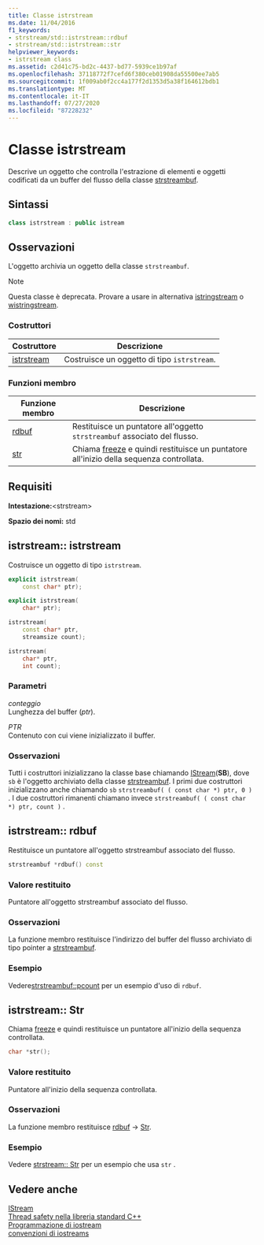```yaml
---
title: Classe istrstream
ms.date: 11/04/2016
f1_keywords:
- strstream/std::istrstream::rdbuf
- strstream/std::istrstream::str
helpviewer_keywords:
- istrstream class
ms.assetid: c2d41c75-bd2c-4437-bd77-5939ce1b97af
ms.openlocfilehash: 37118772f7cefd6f380ceb01908da55500ee7ab5
ms.sourcegitcommit: 1f009ab0f2cc4a177f2d1353d5a38f164612bdb1
ms.translationtype: MT
ms.contentlocale: it-IT
ms.lasthandoff: 07/27/2020
ms.locfileid: "87228232"
---
```

# <a name="istrstream-class"></a>Classe istrstream

Descrive un oggetto che controlla l'estrazione di elementi e oggetti codificati da un buffer del flusso della classe [strstreambuf](../standard-library/strstreambuf-class.md).

## <a name="syntax"></a>Sintassi

```cpp
class istrstream : public istream
```

## <a name="remarks"></a>Osservazioni

L'oggetto archivia un oggetto della classe `strstreambuf`.

> [!NOTE]
> Questa classe è deprecata. Provare a usare in alternativa [istringstream](../standard-library/sstream-typedefs.md#istringstream) o [wistringstream](../standard-library/sstream-typedefs.md#wistringstream).

### <a name="constructors"></a>Costruttori

|Costruttore|Descrizione|
|-|-|
|[istrstream](#istrstream)|Costruisce un oggetto di tipo `istrstream`.|

### <a name="member-functions"></a>Funzioni membro

|Funzione membro|Descrizione|
|-|-|
|[rdbuf](#rdbuf)|Restituisce un puntatore all'oggetto `strstreambuf` associato del flusso.|
|[str](#str)|Chiama [freeze](../standard-library/strstreambuf-class.md#freeze) e quindi restituisce un puntatore all'inizio della sequenza controllata.|

## <a name="requirements"></a>Requisiti

**Intestazione:**\<strstream>

**Spazio dei nomi:** std

## <a name="istrstreamistrstream"></a><a name="istrstream"></a>istrstream:: istrstream

Costruisce un oggetto di tipo `istrstream`.

```cpp
explicit istrstream(
    const char* ptr);

explicit istrstream(
    char* ptr);

istrstream(
    const char* ptr,
    streamsize count);

istrstream(
    char* ptr,
    int count);
```

### <a name="parameters"></a>Parametri

*conteggio*\
Lunghezza del buffer (*ptr*).

*PTR*\
Contenuto con cui viene inizializzato il buffer.

### <a name="remarks"></a>Osservazioni

Tutti i costruttori inizializzano la classe base chiamando [IStream](../standard-library/istream-typedefs.md#istream)(**SB**), dove `sb` è l'oggetto archiviato della classe [strstreambuf](../standard-library/strstreambuf-class.md). I primi due costruttori inizializzano anche chiamando `sb` `strstreambuf( ( const char *) ptr, 0 )` . I due costruttori rimanenti chiamano invece `strstreambuf( ( const char *) ptr, count )` .

## <a name="istrstreamrdbuf"></a><a name="rdbuf"></a>istrstream:: rdbuf

Restituisce un puntatore all'oggetto strstreambuf associato del flusso.

```cpp
strstreambuf *rdbuf() const
```

### <a name="return-value"></a>Valore restituito

Puntatore all'oggetto strstreambuf associato del flusso.

### <a name="remarks"></a>Osservazioni

La funzione membro restituisce l'indirizzo del buffer del flusso archiviato di tipo pointer a [strstreambuf](../standard-library/strstreambuf-class.md).

### <a name="example"></a>Esempio

Vedere[strstreambuf::pcount](../standard-library/strstreambuf-class.md#pcount) per un esempio d'uso di `rdbuf`.

## <a name="istrstreamstr"></a><a name="str"></a>istrstream:: Str

Chiama [freeze](../standard-library/strstreambuf-class.md#freeze) e quindi restituisce un puntatore all'inizio della sequenza controllata.

```cpp
char *str();
```

### <a name="return-value"></a>Valore restituito

Puntatore all'inizio della sequenza controllata.

### <a name="remarks"></a>Osservazioni

La funzione membro restituisce [rdbuf](#rdbuf)  ->  [Str](../standard-library/strstreambuf-class.md#str).

### <a name="example"></a>Esempio

Vedere [strstream:: Str](../standard-library/strstreambuf-class.md#str) per un esempio che usa `str` .

## <a name="see-also"></a>Vedere anche

[IStream](../standard-library/istream-typedefs.md#istream)\
[Thread safety nella libreria standard C++](../standard-library/thread-safety-in-the-cpp-standard-library.md)\
[Programmazione di iostream](../standard-library/iostream-programming.md)\
[convenzioni di iostreams](../standard-library/iostreams-conventions.md)
